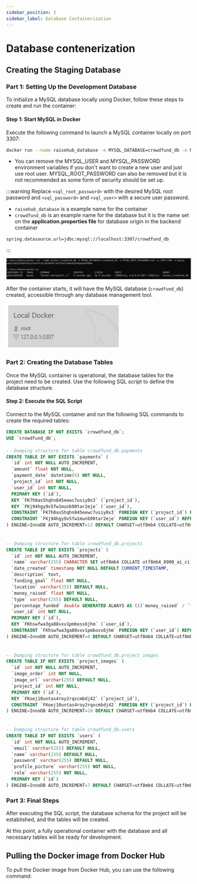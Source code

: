 ```yaml
---
sidebar_position: 2
sidebar_label: Database Containerization
---
```


# Database contenerization

## Creating the Staging Database

### Part 1: Setting Up the Development Database

To initialize a MySQL database locally using Docker, follow these steps to create and run the container:

#### Step 1: Start MySQL in Docker

Execute the following command to launch a MySQL container locally on port 3307:

```bash
docker run --name raisehub_database -e MYSQL_DATABASE=crowdfund_db -e MYSQL_USER=<sql_user> -e MYSQL_PASSWORD=<sql_password> -e MYSQL_ROOT_PASSWORD=<sql_root_password> -p 3307:3306 -d mysql
```

- You can remove the MYSQL_USER and MYSQL_PASSWORD environment variables if you don't want to create a new user and just use root user. MYSQL_ROOT_PASSWORD can also be removed but it is not recommended as some form of security should be set up.

:::warning
Replace `<sql_root_password>` with the desired MySQL root password and `<sql_password>` and `<sql_user>` with a secure user password.
- `raisehub_database` is a example name for the container
- `crowdfund_db` is an example name for the database but it is the name set on the **application.properties file** for database origin in the backend container

```bash, title="application.properties in the back-end container"
spring.datasource.url=jdbc:mysql://localhost:3307/crowdfund_db
```
:::

![Commands on the terminal](./img/comando_terminal.png)

After the container starts, it will have the MySQL database (`crowdfund_db`) created, accessible through any database management tool.

![MySQL Workbench connection](./img/mysqlworkbench_connection.png)

### Part 2: Creating the Database Tables

Once the MySQL container is operational, the database tables for the project need to be created. Use the following SQL script to define the database structure.

#### Step 2: Execute the SQL Script

Connect to the MySQL container and run the following SQL commands to create the required tables:

```sql
CREATE DATABASE IF NOT EXISTS `crowdfund_db`;
USE `crowdfund_db`;

-- Dumping structure for table crowdfund_db.payments
CREATE TABLE IF NOT EXISTS `payments` (
  `id` int NOT NULL AUTO_INCREMENT,
  `amount` float NOT NULL,
  `payment_date` datetime(6) NOT NULL,
  `project_id` int NOT NULL,
  `user_id` int NOT NULL,
  PRIMARY KEY (`id`),
  KEY `FK7h0as5hqhn845eewc7usiy0x3` (`project_id`),
  KEY `FKj94hgy9v5fw1munb90tar2eje` (`user_id`),
  CONSTRAINT `FK7h0as5hqhn845eewc7usiy0x3` FOREIGN KEY (`project_id`) REFERENCES `projects` (`id`) ON DELETE CASCADE,
  CONSTRAINT `FKj94hgy9v5fw1munb90tar2eje` FOREIGN KEY (`user_id`) REFERENCES `users` (`id`) ON DELETE CASCADE
) ENGINE=InnoDB AUTO_INCREMENT=12 DEFAULT CHARSET=utf8mb4 COLLATE=utf8mb4_0900_ai_ci;


-- Dumping structure for table crowdfund_db.projects
CREATE TABLE IF NOT EXISTS `projects` (
  `id` int NOT NULL AUTO_INCREMENT,
  `name` varchar(255) CHARACTER SET utf8mb4 COLLATE utf8mb4_0900_ai_ci DEFAULT NULL,
  `date_created` timestamp NOT NULL DEFAULT CURRENT_TIMESTAMP,
  `description` text,
  `funding_goal` float NOT NULL,
  `location` varchar(255) DEFAULT NULL,
  `money_raised` float NOT NULL,
  `type` varchar(255) DEFAULT NULL,
  `percentage_funded` double GENERATED ALWAYS AS (((`money_raised` / `funding_goal`) * 100)) VIRTUAL,
  `user_id` int NOT NULL,
  PRIMARY KEY (`id`),
  KEY `FKhswfwa3ga88vxv1pmboss6jhm` (`user_id`),
  CONSTRAINT `FKhswfwa3ga88vxv1pmboss6jhm` FOREIGN KEY (`user_id`) REFERENCES `users` (`id`) ON DELETE CASCADE
) ENGINE=InnoDB AUTO_INCREMENT=8 DEFAULT CHARSET=utf8mb4 COLLATE=utf8mb4_0900_ai_ci;


-- Dumping structure for table crowdfund_db.project_images
CREATE TABLE IF NOT EXISTS `project_images` (
  `id` int NOT NULL AUTO_INCREMENT,
  `image_order` int NOT NULL,
  `image_url` varchar(255) DEFAULT NULL,
  `project_id` int NOT NULL,
  PRIMARY KEY (`id`),
  KEY `FKoej10untas4roy2rqxcmbdj42` (`project_id`),
  CONSTRAINT `FKoej10untas4roy2rqxcmbdj42` FOREIGN KEY (`project_id`) REFERENCES `projects` (`id`) ON DELETE CASCADE
) ENGINE=InnoDB AUTO_INCREMENT=20 DEFAULT CHARSET=utf8mb4 COLLATE=utf8mb4_0900_ai_ci;


-- Dumping structure for table crowdfund_db.users
CREATE TABLE IF NOT EXISTS `users` (
  `id` int NOT NULL AUTO_INCREMENT,
  `email` varchar(255) DEFAULT NULL,
  `name` varchar(255) DEFAULT NULL,
  `password` varchar(255) DEFAULT NULL,
  `profile_picture` varchar(255) NOT NULL,
  `role` varchar(255) NOT NULL,
  PRIMARY KEY (`id`)
) ENGINE=InnoDB AUTO_INCREMENT=7 DEFAULT CHARSET=utf8mb4 COLLATE=utf8mb4_0900_ai_ci;
```

### Part 3: Final Steps

After executing the SQL script, the database schema for the project will be established, and the tables will be created.

At this point, a fully operational container with the database and all necessary tables will be ready for development.

## Pulling the Docker image from Docker Hub

To pull the Docker image from Docker Hub, you can use the following command:

<!--TO-DO: Push database to docker hub-->
```bash

```
